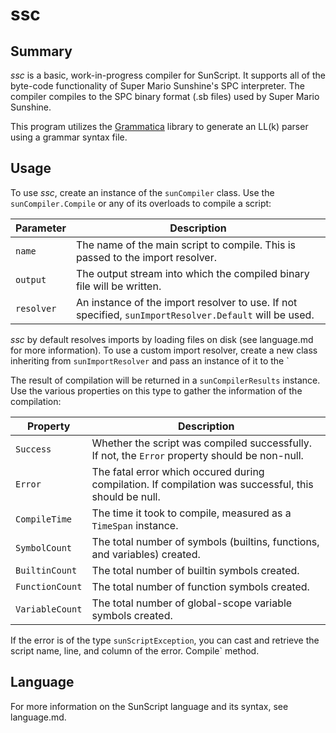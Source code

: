 # ssc

## Summary

_ssc_ is a basic, work-in-progress compiler for SunScript. It supports all of the byte-code functionality of Super Mario Sunshine's SPC interpreter.
The compiler compiles to the SPC binary format (.sb files) used by Super Mario Sunshine.

This program utilizes the [Grammatica](http://grammatica.percederberg.net/) library to generate an LL(k) parser using a grammar syntax file.

## Usage

To use _ssc_, create an instance of the `sunCompiler` class.
Use the `sunCompiler.Compile` or any of its overloads to compile a script:

|Parameter|Description|
|---------|-----------|
|`name`|The name of the main script to compile. This is passed to the import resolver.|
|`output`|The output stream into which the compiled binary file will be written.|
|`resolver`|An instance of the import resolver to use. If not specified, `sunImportResolver.Default` will be used.|

_ssc_ by default resolves imports by loading files on disk (see language.md for more information).
To use a custom import resolver, create a new class inheriting from `sunImportResolver` and pass an instance of it to the `

The result of compilation will be returned in a `sunCompilerResults` instance.
Use the various properties on this type to gather the information of the compilation:

|Property|Description|
|--------|-----------|
|`Success`|Whether the script was compiled successfully. If not, the `Error` property should be non-null.|
|`Error`|The fatal error which occured during compilation. If compilation was successful, this should be null.|
|`CompileTime`|The time it took to compile, measured as a `TimeSpan` instance.|
|`SymbolCount`|The total number of symbols (builtins, functions, and variables) created.|
|`BuiltinCount`|The total number of builtin symbols created.|
|`FunctionCount`|The total number of function symbols created.|
|`VariableCount`|The total number of global-scope variable symbols created.|

If the error is of the type `sunScriptException`, you can cast and retrieve the script name, line, and column of the error.
Compile` method.

## Language

For more information on the SunScript language and its syntax, see language.md.